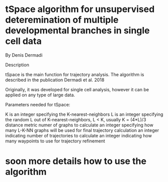 # tSpace algorithm for unsupervised deteremination of multiple developmental branches in single cell data
By Denis Dermadi

Description

tSpace is the main function for trajectory analysis. The algorithm is described in the publication Dermadi et al. 2018 

Originally, it was developed for single cell analysis, however it can be applied on any type of large data.

Parameters needed for tSpace:

K	is an integer specifying the K-nearest-neighbors
L	is an integer specifying the random L out of K-nearest-neighbors, L < K, usually K = (4*L)/3
distance metric 
numer of graphs to calculate
an integer specifying how many L-K-NN graphs will be used for final trajectory calculation 
an integer indicating number of trajectories to calculate
an integer indicating how many waypoints to use for trajectory refinement

# soon more details how to use the algorithm
